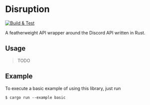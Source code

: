 # Disruption

[![Build & Test](https://github.com/H1ghBre4k3r/disruption/actions/workflows/build.yml/badge.svg)](https://github.com/H1ghBre4k3r/disruption/actions/workflows/build.yml)

A featherweight API wrapper around the Discord API written in Rust. 

## Usage

> TODO

## Example

To execute a basic example of using this library, just run 

```console
$ cargo run --example basic
```
